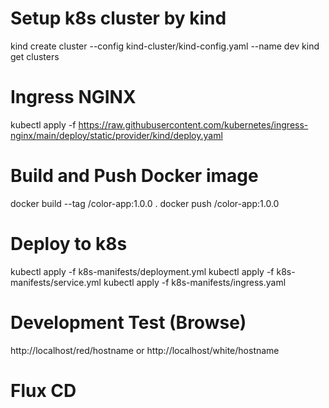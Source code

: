 # Setup k8s cluster by kind
kind create cluster --config kind-cluster/kind-config.yaml --name dev
kind get clusters

# Ingress NGINX
kubectl apply -f https://raw.githubusercontent.com/kubernetes/ingress-nginx/main/deploy/static/provider/kind/deploy.yaml

# Build and Push Docker image
docker build --tag <Docker-Hub-Username>/color-app:1.0.0  .
docker push <Docker-Hub-Username>/color-app:1.0.0

# Deploy to k8s
kubectl apply -f k8s-manifests/deployment.yml
kubectl apply -f k8s-manifests/service.yml
kubectl apply -f k8s-manifests/ingress.yaml

# Development Test (Browse)
http://localhost/red/hostname
or
http://localhost/white/hostname

# Flux CD
